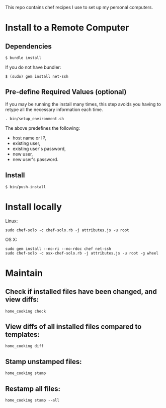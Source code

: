 This repo contains chef recipes I use to set up my personal computers.

# Install to a Remote Computer

## Dependencies

```shell
$ bundle install
```

If you do not have bundler:

```shell
$ (sudo) gem install net-ssh
```

## Pre-define Required Values (optional)

If you may be running the install many times, this step avoids you having
to retype all the necessary information each time.

```shell
. bin/setup_environment.sh
```

The above predefines the following:

* host name or IP,
* existing user,
* existing user's password,
* new user,
* new user's password.

## Install

```shell
$ bin/push-install
```

# Install locally
Linux:
```shell
sudo chef-solo -c chef-solo.rb -j attributes.js -u root
```

OS X:
```shell
sudo gem install --no-ri --no-rdoc chef net-ssh
sudo chef-solo -c osx-chef-solo.rb -j attributes.js -u root -g wheel
```

# Maintain

## Check if installed files have been changed, and view diffs:

```shell
home_cooking check
```

## View diffs of all installed files compared to templates:

```shell
home_cooking diff
```

## Stamp unstamped files:
```shell
home_cooking stamp
```

## Restamp all files:
```shell
home_cooking stamp --all
```

